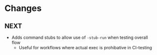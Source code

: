 # Changes

## NEXT

- Adds command stubs to allow use of `-stub-run` when testing overall flow
  - Useful for workflows where actual exec is prohibative in CI-testing
